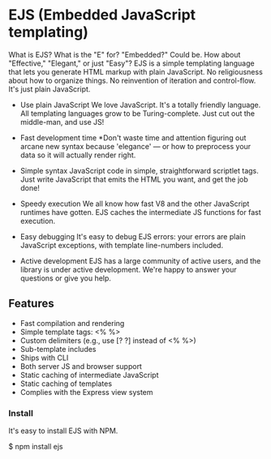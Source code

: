 # EJS  (Embedded JavaScript templating)

What is EJS?
What is the "E" for? "Embedded?" Could be. How about "Effective," "Elegant," or just "Easy"? EJS is a simple templating language that lets you generate HTML markup with plain JavaScript. No religiousness about how to organize things. No reinvention of iteration and control-flow. It's just plain JavaScript.

* Use plain JavaScript
We love JavaScript. It's a totally friendly language. All templating languages grow to be Turing-complete. Just cut out the middle-man, and use JS!

* Fast development time
*Don't waste time and attention figuring out arcane new syntax because 'elegance' — or how to preprocess your data so it will actually render right.

* Simple syntax
JavaScript code in simple, straightforward scriptlet tags. Just write JavaScript that emits the HTML you want, and get the job done!

* Speedy execution
We all know how fast V8 and the other JavaScript runtimes have gotten. EJS caches the intermediate JS functions for fast execution.

* Easy debugging
It's easy to debug EJS errors: your errors are plain JavaScript exceptions, with template line-numbers included.

* Active development
EJS has a large community of active users, and the library is under active development. We're happy to answer your questions or give you help.

## Features

- Fast compilation and rendering
- Simple template tags: <% %>
- Custom delimiters (e.g., use [? ?] instead of <% %>)
- Sub-template includes
- Ships with CLI
- Both server JS and browser support
- Static caching of intermediate JavaScript
- Static caching of templates
- Complies with the Express view system


### Install

It's easy to install EJS with NPM.

$ npm install ejs